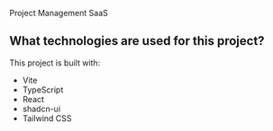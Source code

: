 Project Management SaaS

## What technologies are used for this project?

This project is built with:

- Vite
- TypeScript
- React
- shadcn-ui
- Tailwind CSS

